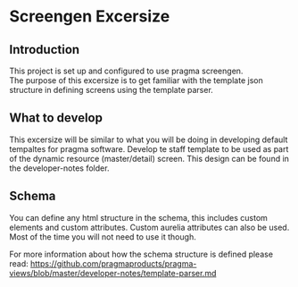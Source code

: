 # Screengen Excersize

## Introduction
This project is set up and configured to use pragma screengen.  
The purpose of this excersize is to get familiar with the template json structure in defining screens using the template parser.

## What to develop
This excersize will be similar to what you will be doing in developing default tempaltes for pragma software.
Develop te staff template to be used as part of the dynamic resource (master/detail) screen.
This design can be found in the developer-notes folder.

## Schema
You can define any html structure in the schema, this includes custom elements and custom attributes.
Custom aurelia attributes can also be used. Most of the time you will not need to use it though.

For more information about how the schema structure is defined please read:
https://github.com/pragmaproducts/pragma-views/blob/master/developer-notes/template-parser.md

